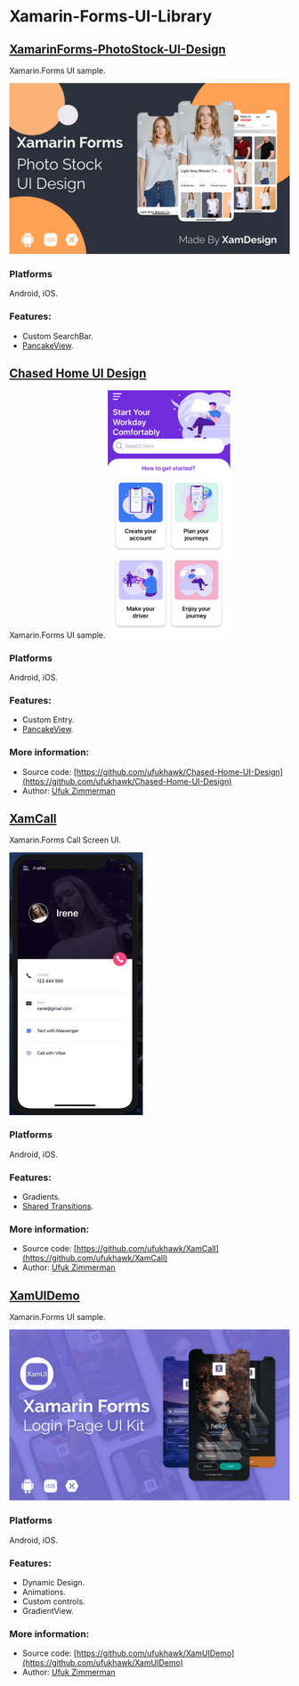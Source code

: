 # Xamarin-Forms-UI-Library

## [XamarinForms-PhotoStock-UI-Design](https://github.com/ufukhawk/XamarinForms-PhotoStock-UI-Design)

Xamarin.Forms UI sample.

<img src="Images/xamarinPhotoStock.png" Width="600" />

### Platforms

Android, iOS.

### Features:
* Custom SearchBar.
* [PancakeView](https://github.com/sthewissen/Xamarin.Forms.PancakeView).

## [Chased Home UI Design](https://github.com/ufukhawk/Chased-Home-UI-Design)

Xamarin.Forms UI sample.
<img src="Images/chased-home-ui-design.png" Width="220" />


### Platforms

Android, iOS.

### Features:
* Custom Entry.
* [PancakeView](https://github.com/sthewissen/Xamarin.Forms.PancakeView).

### More information:
- Source code: [https://github.com/ufukhawk/Chased-Home-UI-Design](https://github.com/ufukhawk/Chased-Home-UI-Design)
- Author: [Ufuk Zimmerman](https://github.com/ufukhawk)

## [XamCall](https://github.com/ufukhawk/XamCall)

Xamarin.Forms Call Screen UI.

<img src="Images/xamcall.gif" Width="240" />

### Platforms

Android, iOS.

### Features:
* Gradients.
* [Shared Transitions](https://github.com/GiampaoloGabba/Xamarin.Plugin.SharedTransitions).
  
### More information:
- Source code: [https://github.com/ufukhawk/XamCall](https://github.com/ufukhawk/XamCall)
- Author: [Ufuk Zimmerman](https://github.com/ufukhawk)

## [XamUIDemo](https://github.com/ufukhawk/XamUIDemo)

Xamarin.Forms UI sample.

<img src="Images/xamuilogin.png" Width="600" />

### Platforms

Android, iOS.

### Features:
* Dynamic Design.
* Animations.
* Custom controls.
* GradientView.
  
### More information:
- Source code: [https://github.com/ufukhawk/XamUIDemo](https://github.com/ufukhawk/XamUIDemo)
- Author: [Ufuk Zimmerman](https://github.com/ufukhawk)
